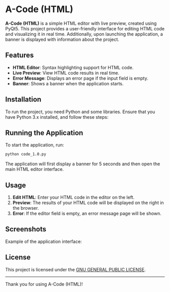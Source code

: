 # A-Code (HTML)

**A-Code (HTML)** is a simple HTML editor with live preview, created using PyQt5. This project provides a user-friendly interface for editing HTML code and visualizing it in real time. Additionally, upon launching the application, a banner is displayed with information about the project.

## Features

- **HTML Editor**: Syntax highlighting support for HTML code.
- **Live Preview**: View HTML code results in real time.
- **Error Message**: Displays an error page if the input field is empty.
- **Banner**: Shows a banner when the application starts.

## Installation

To run the project, you need Python and some libraries. Ensure that you have Python 3.x installed, and follow these steps:

## Running the Application

To start the application, run:

```bash
python code_1.0.py
```

The application will first display a banner for 5 seconds and then open the main HTML editor interface.

## Usage

1. **Edit HTML**: Enter your HTML code in the editor on the left.
2. **Preview**: The results of your HTML code will be displayed on the right in the browser.
3. **Error**: If the editor field is empty, an error message page will be shown.

## Screenshots

Example of the application interface:

## License

This project is licensed under the [GNU GENERAL PUBLIC LICENSE](LICENSE).

---

Thank you for using A-Code (HTML)!
